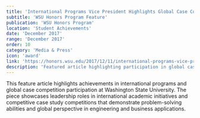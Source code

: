 ```yaml
---
title: 'International Programs Vice President Highlights Global Case Competition'
subtitle: 'WSU Honors Program Feature'
publication: 'WSU Honors Program'
location: 'Student Achievements'
date: 'December 2017'
range: 'December 2017'
order: 10
category: 'Media & Press'
icon: 'award'
link: 'https://honors.wsu.edu/2017/12/11/international-programs-vice-president-highlights-global-case-competition/'
description: 'Featured article highlighting participation in global case competition and international programs leadership roles at Washington State University.'
---
```


This feature article highlights achievements in international programs and global case competition participation at Washington State University. The piece showcases leadership roles in international academic initiatives and competitive case study competitions that demonstrate problem-solving abilities and global perspective in engineering and business applications. 